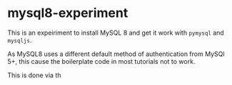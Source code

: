 # mysql8-experiment

This is an expeiriment to install MySQL 8 and get it work with `pymysql` and `mysqljs`. 

As MySQL8 uses a different default method of authentication from MySQl 5+, this cause 
the boilerplate code in most tutorials not to work.

This is done via th